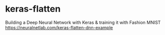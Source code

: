 # keras-flatten
Building a Deep Neural Network with Keras &amp; training it with Fashion MNIST
https://neuralnetlab.com/keras-flatten-dnn-example
